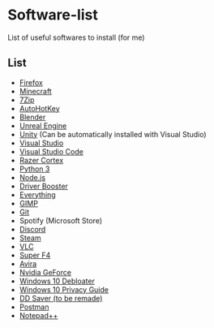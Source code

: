 # Software-list
List of useful softwares to install (for me)

## List

- [Firefox](https://www.mozilla.org/)
- [Minecraft](https://www.minecraft.net)
- [7Zip](https://www.7-zip.org/)
- [AutoHotKey](https://www.autohotkey.com/)
- [Blender](https://www.blender.org/)
- [Unreal Engine](https://www.unrealengine.com/)
- [Unity](https://unity.com/) (Can be automatically installed with Visual Studio)
- [Visual Studio](https://visualstudio.microsoft.com/)
- [Visual Studio Code](https://code.visualstudio.com/)
- [Razer Cortex](https://www.razer.com/cortex)
- [Python 3](https://www.python.org/)
- [Node.js](https://nodejs.org/en/)
- [Driver Booster](https://www.iobit.com/en/driver-booster.php)
- [Everything](https://www.voidtools.com/)
- [GIMP](https://www.gimp.org/)
- [Git](https://git-scm.com/downloads)
- Spotify (Microsoft Store)
- [Discord](https://discord.com/)
- [Steam](https://store.steampowered.com/)
- [VLC](https://www.videolan.org/vlc/)
- [Super F4](https://stefansundin.github.io/superf4/)
- [Avira](https://www.avira.com)
- [Nvidia GeForce](https://www.nvidia.com/fr-fr/geforce/geforce-experience/)
- [Windows 10 Debloater](https://github.com/Sycnex/Windows10Debloater)
- [Windows 10 Privacy Guide](https://github.com/adolfintel/Windows10-Privacy)
- [DD Saver (to be remade)](https://github.com/Haltarys/Darkest-Dungeon-Saver)
- [Postman](https://www.postman.com/downloads/)
- [Notepad++](https://notepad-plus-plus.org/)
